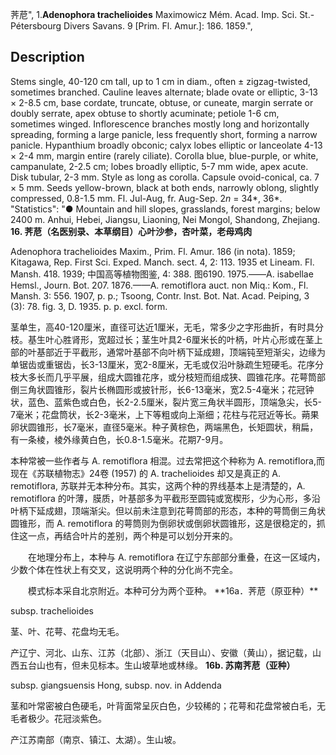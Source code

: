 荠苨",
1.**Adenophora trachelioides** Maximowicz Mém. Acad. Imp. Sci. St.-Pétersbourg Divers Savans. 9 [Prim. Fl. Amur.]: 186. 1859.",

## Description
Stems single, 40-120 cm tall, up to 1 cm in diam., often ± zigzag-twisted, sometimes branched. Cauline leaves alternate; blade ovate or elliptic, 3-13 × 2-8.5 cm, base cordate, truncate, obtuse, or cuneate, margin serrate or doubly serrate, apex obtuse to shortly acuminate; petiole 1-6 cm, sometimes winged. Inflorescence branches mostly long and horizontally spreading, forming a large panicle, less frequently short, forming a narrow panicle. Hypanthium broadly obconic; calyx lobes elliptic or lanceolate 4-13 × 2-4 mm, margin entire (rarely ciliate). Corolla blue, blue-purple, or white, campanulate, 2-2.5 cm; lobes broadly elliptic, 5-7 mm wide, apex acute. Disk tubular, 2-3 mm. Style as long as corolla. Capsule ovoid-conical, ca. 7 × 5 mm. Seeds yellow-brown, black at both ends, narrowly oblong, slightly compressed, 0.8-1.5 mm. Fl. Jul-Aug, fr. Aug-Sep. 2*n* = 34*, 36*.
  "Statistics": "● Mountain and hill slopes, grasslands, forest margins; below 2400 m. Anhui, Hebei, Jiangsu, Liaoning, Nei Mongol, Shandong, Zhejiang.
**16. 荠苨（名医别录、本草纲目）心叶沙参，杏叶菜，老母鸡肉**

Adenophora trachelioides Maxim., Prim. Fl. Amur. 186 (in nota). 1859; Kitagawa, Rep. First Sci. Exped. Manch. sect. 4, 2: 113. 1935 et Lineam. Fl. Mansh. 418. 1939; 中国高等植物图鉴, 4: 388. 图6190. 1975.——A. isabellae Hemsl., Journ. Bot. 207. 1876.——A. remotiflora auct. non Miq.: Kom., Fl. Mansh. 3: 556. 1907, p. p.; Tsoong, Contr. Inst. Bot. Nat. Acad. Peiping, 3 (3): 78. fig. 3, D. 1935. p. p. excl. form.

茎单生，高40-120厘米，直径可达近1厘米，无毛，常多少之字形曲折，有时具分枝。基生叶心胜肾形，宽超过长；茎生叶具2-6厘米长的叶柄，叶片心形或在茎上部的叶基部近于平截形，通常叶基部不向叶柄下延成翅，顶端钝至短渐尖，边缘为单锯齿或重锯齿，长3-13厘米，宽2-8厘米，无毛或仅沿叶脉疏生短硬毛。花序分枝大多长而几乎平展，组成大圆锥花序，或分枝短而组成狭、圆锥花序。花萼筒部倒三角状圆锥形，裂片长椭圆形或披针形，长6-13毫米，宽2.5-4毫米；花冠钟状，蓝色、蓝紫色或白色，长2-2.5厘米，裂片宽三角状半圆形，顶端急尖，长5-7毫米；花盘筒状，长2-3毫米，上下等粗或向上渐细；花柱与花冠近等长。蒴果卵状圆锥形，长7毫米，直径5毫米。种子黄棕色，两端黑色，长矩圆状，稍扁，有一条棱，棱外缘黄白色，长0.8-1.5毫米。花期7-9月。

本种常被一些作者与 A. remotiflora 相混。过去常把这个种称为 A. remotiflora,而现在《苏联植物志》24卷 (1957) 的 A. trachelioides 却又是真正的 A. remotiflora, 苏联并无本种分布。其实，这两个种的界线基本上是清楚的，A. remotiflora 的叶薄，膜质，叶基部多为平截形至圆钝或宽楔形，少为心形，多沿叶柄下延成翅，顶端渐尖。但以前未注意到花萼筒部的形态，本种的萼筒倒三角状圆锥形，而 A. remotiflora 的萼筒则为倒卵状或倒卵状圆锥形，这是很稳定的，抓住这一点，再结合叶片的差别，两个种是可以划分开来的。
<p style='text-indent:28px'>在地理分布上，本种与 A. remotiflora 在辽宁东部部分重叠，在这一区域内，少数个体在性状上有交叉，这说明两个种的分化尚不完全。
<p style='text-indent:28px'>模式标本采自北京附近。本种可分为两个亚种。
**16a．荠苨（原亚种）**

subsp. trachelioides

茎、叶、花萼、花盘均无毛。

产辽宁、河北、山东、江苏（北部）、浙江（天目山）、安徽（黄山），据记载，山西五台山也有，但未见标本。生山坡草地或林缘。
**16b. 苏南荠苨（亚种）**

subsp. giangsuensis Hong, subsp. nov. in Addenda

茎和叶常密被白色硬毛，叶背面常呈灰白色，少较稀的；花萼和花盘常被白毛，无毛者极少。花冠淡紫色。

产江苏南部（南京、镇江、太湖）。生山坡。
